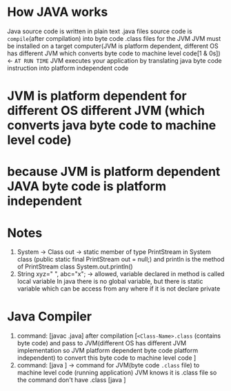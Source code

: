 
# How JAVA works 
Java source code is written in plain text .java files
source code is `compile`(after compilation) into byte code .class files for the JVM
JVM must be installed on a target computer(JVM is platform dependent, different OS has different JVM which converts
byte code to machine level code[1 & 0s]) <- `AT RUN TIME`
JVM executes your application by translating java byte code instruction into platform independent code

# JVM is platform dependent for different OS different JVM (which converts java byte code to machine level code)
# because JVM is platform dependent JAVA byte code is platform independent

# Notes
1. System -> Class 
out -> static member of type PrintStream in System class (public static final PrintStream out = null;)
and println is the method of PrintStream class
System.out.println()
2. String xyz=" ", abc="x"; -> allowed, variable declared in method is called local variable
   In java there is no global variable, but there is static variable which can be access from any where if it is 
   not declare private

# Java Compiler
1. command: [javac <Class-Name>.java] after compilation 
[`<Class-Name>.class` (contains byte code) and pass to JVM(different OS has different JVM implementation 
so JVM platform dependent byte code platform independent) to convert this byte code to machine level code ]
2. command: [java <Class-Name>] -> command for JVM(byte code `.class` file) to machine level code (running application)
   JVM knows it is .class file so the command don't have .class [java <Class-Name>]


